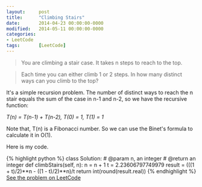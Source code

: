 ```yaml
---
layout: 	post
title:  	"Climbing Stairs"
date:   	2014-04-23 00:00:00-0000
modified:   2014-05-11 00:00:00-0000
categories: 
- LeetCode
tags:		[LeetCode]
---
```


>You are climbing a stair case. It takes n steps to reach to the top.

>Each time you can either climb 1 or 2 steps. In how many distinct ways can you climb to the top?

It's a simple recursion problem. The number of distinct ways to reach the n stair equals the sum of the case in n-1 and n-2, so we have the recursive function: 

*T(n) = T(n-1) + T(n-2), T(0) = 1, T(1) = 1*

Note that, T(n) is a Fibonacci number. So we can use the Binet's formula to calculate it in O(1).

Here is my code.

{% highlight python %}
class Solution:
    # @param n, an integer
	# @return an integer
	def climbStairs(self, n):
		n = n + 1
		t = 2.23606797749979
		result = (((1 + t)/2)**n - ((1 - t)/2)**n)/t
		return int(round(result.real))
{% endhighlight %}
[See the problem on LeetCode](http://oj.leetcode.com/problems/climbing-stairs/)